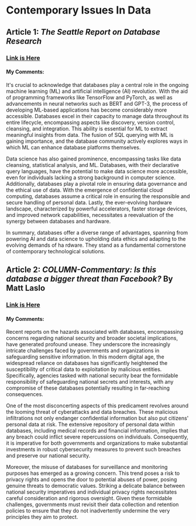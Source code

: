 # Contemporary Issues In Data


## **Article 1**: _The Seattle Report on Database Research_  
### [Link is Here](https://cacm.acm.org/magazines/2022/8/262905-the-seattle-report-on-database-research/fulltext)  
#### **My Comments**:  
It's crucial to acknowledge that databases play a central role in the ongoing machine learning (ML) and artificial intelligence (AI) revolution. With the aid of programming frameworks like TensorFlow and PyTorch, as well as advancements in neural networks such as BERT and GPT-3, the process of developing ML-based applications has become considerably more accessible. Databases excel in their capacity to manage data throughout its entire lifecycle, encompassing aspects like discovery, version control, cleansing, and integration. This ability is essential for ML to extract meaningful insights from data. The fusion of SQL querying with ML is gaining importance, and the database community actively explores ways in which ML can enhance database platforms themselves.  

Data science has also gained prominence, encompassing tasks like data cleansing, statistical analysis, and ML. Databases, with their declarative query languages, have the potential to make data science more accessible, even for individuals lacking a strong background in computer science. Additionally, databases play a pivotal role in ensuring data governance and the ethical use of data. With the emergence of confidential cloud computing, databases assume a critical role in ensuring the responsible and secure handling of personal data. Lastly, the ever-evolving hardware landscape, characterized by powerful accelerators, faster storage devices, and improved network capabilities, necessitates a reevaluation of the synergy between databases and hardware.  

In summary, databases offer a diverse range of advantages, spanning from powering AI and data science to upholding data ethics and adapting to the evolving demands of ha rdware. They stand as a fundamental cornerstone of contemporary technological solutions.    


## **Article 2**: _COLUMN-Commentary: Is this database a bigger threat than Facebook?_ By Matt Laslo  
### [Link is Here](https://www.reuters.com/article/laslo-media/column-commentary-is-this-database-a-bigger-threat-than-facebook-idINL1N1RT1YY)  
#### **My Comments**:  
Recent reports on the hazards associated with databases, encompassing concerns regarding national security and broader societal implications, have generated profound unease. They underscore the increasingly intricate challenges faced by governments and organizations in safeguarding sensitive information. In this modern digital age, the widespread reliance on databases has significantly heightened the susceptibility of critical data to exploitation by malicious entities. Specifically, agencies tasked with national security bear the formidable responsibility of safeguarding national secrets and interests, with any compromise of these databases potentially resulting in far-reaching consequences.  

One of the most disconcerting aspects of this predicament revolves around the looming threat of cyberattacks and data breaches. These malicious infiltrations not only endanger confidential information but also put citizens' personal data at risk. The extensive repository of personal data within databases, including medical records and financial information, implies that any breach could inflict severe repercussions on individuals. Consequently, it is imperative for both governments and organizations to make substantial investments in robust cybersecurity measures to prevent such breaches and preserve our national security.  

Moreover, the misuse of databases for surveillance and monitoring purposes has emerged as a growing concern. This trend poses a risk to privacy rights and opens the door to potential abuses of power, posing genuine threats to democratic values. Striking a delicate balance between national security imperatives and individual privacy rights necessitates careful consideration and rigorous oversight. Given these formidable challenges, governments must revisit their data collection and retention policies to ensure that they do not inadvertently undermine the very principles they aim to protect.

